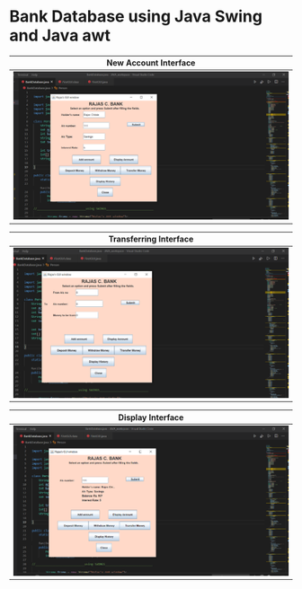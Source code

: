 # Bank Database using Java Swing and Java awt 


**New Account Interface**   |     
:-------------------------:|
<img src="/Screenshots/new account creation interface.png" alt="new account" width="1100"/>  |  

**Transferring Interface**    |       
:-------------------------:|
<img src="/Screenshots/Transferring interace.png" alt="tranferring" width="1100"/> |

**Display Interface**|
:-------------------------:|
<img src="/Screenshots/Display interface.png" alt="Profile" width="1100"/> |

